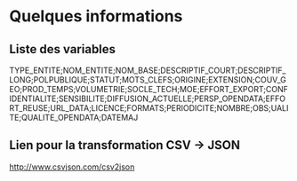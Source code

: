 # Quelques informations

## Liste des variables

TYPE_ENTITE;NOM_ENTITE;NOM_BASE;DESCRIPTIF_COURT;DESCRIPTIF_LONG;POLPUBLIQUE;STATUT;MOTS_CLEFS;ORIGINE;EXTENSION;COUV_GEO;PROD_TEMPS;VOLUMETRIE;SOCLE_TECH;MOE;EFFORT_EXPORT;CONFIDENTIALITE;SENSIBILITE;DIFFUSION_ACTUELLE;PERSP_OPENDATA;EFFORT_REUSE;URL_DATA;LICENCE;FORMATS;PERIODICITE;NOMBRE;OBS;UALITE;QUALITE_OPENDATA;DATEMAJ

## Lien pour la transformation CSV -> JSON

http://www.csvjson.com/csv2json


